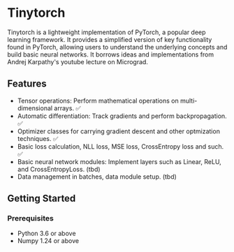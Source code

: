 # Tinytorch

Tinytorch is a lightweight implementation of PyTorch, a popular deep learning framework. It provides a simplified version of key functionality found in PyTorch, allowing users to understand the underlying concepts and build basic neural networks. It borrows ideas and implementations from Andrej Karpathy's youtube lecture on Micrograd.

## Features

- Tensor operations: Perform mathematical operations on multi-dimensional arrays. ✅
- Automatic differentiation: Track gradients and perform backpropagation. ✅
- Optimizer classes for carrying gradient descent and other optmization techniques. ✅
- Basic loss calculation, NLL loss, MSE loss, CrossEntropy loss and such. ✅
- Basic neural network modules: Implement layers such as Linear, ReLU, and CrossEntropyLoss. (tbd)
- Data management in batches, data module setup. (tbd)

## Getting Started

### Prerequisites

- Python 3.6 or above
- Numpy 1.24 or above